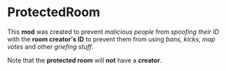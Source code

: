 # ProtectedRoom
This **mod** was created to prevent *malicious people* from *spoofing their ID* with the **room creator's ID** to prevent them from using *bans*, *kicks*, *map votes* and other *griefing stuff*.

Note that the **protected room** will **not** have a **creator**.

